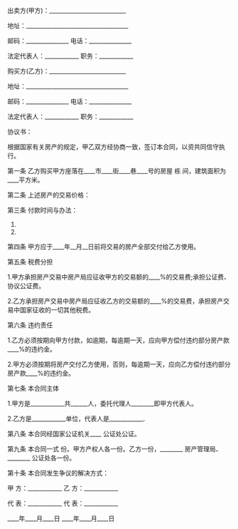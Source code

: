 
 


出卖方(甲方)：___________________________


地址：____________________________________


邮码：_______________ 电话：_______________


法定代表人：____________ 职务：____________


购买方(乙方)：___________________________


地址：____________________________________


邮码：_______________ 电话：_______________


法定代表人：____________ 职务：____________


协议书：


根据国家有关房产的规定，甲乙双方经协商一致，签订本合同，以资共同信守执行。


第一条 乙方购买甲方座落在____市____街____巷____号的房屋 栋 间，建筑面积为____平方米。


第二条 上述房产的交易价格：


第三条 付款时间与办法：


1.


2.


第四条 甲方应于____年__月__日前将交易的房产全部交付给乙方使用。


第五条 税费分担


1.甲方承担房产交易中房产局应征收甲方的交易额的____%的交易费;承担公证费、协议公证费。


2.乙方承担房产交易中房产局应征收乙方的交易额的____%的交易费，承担房产交易中国家征收的一切其他税费。


第六条 违约责任


1.乙方必须按期向甲方付款，如逾期，每逾期一天，应向甲方偿付违约部分房产款____%的违约金。


2.甲方必须按期将房产交付乙方使用，否则，每逾期一天，应向乙方偿付违约部分房产款____%的违约金。


第七条 本合同主体


1.甲方是____________共______人，委托代理人________即甲方代表人。


2.乙方是____________单位，代表人是____________.


第八条 本合同经国家公证机关____ 公证处公证。


第九条 本合同一式 份。甲方产权人各一份。乙方一份，________ 房产管理局、________ 公证处各一份。


第十条 本合同发生争议的解决方式：


甲 方：____________ 乙 方：____________


代 表：____________ 代 表：____________


____年____月____日 ____年____月____日
 


 

 
 
 
 
 
  


  
 

  


  


  
 
 
 
 

